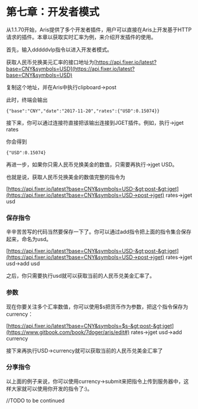 # **第七章：开发者模式**

从1.1.70开始，Aris提供了多个开发者插件，用户可以直接在Aris上开发基于HTTP请求的插件。本章以获取实时汇率为例，来介绍开发插件的使用。

首先，输入dddddvlp指令以进入开发者模式。

获取人民币兑换美元汇率的接口地址为[https://api.fixer.io/latest?base=CNY&symbols=USD](https://api.fixer.io/latest?base=CNY&symbols=USD)

复制这个地址，并在Aris中执行clipboard-&gt;post

此时，终端会输出

```
{"base":"CNY","date":"2017-11-20","rates":{"USD":0.15074}}
```

接下来，你可以通过连接符直接把该输出连接到JGET插件。例如，执行-&gt;jget rates

你会得到

```
{"USD":0.15074}
```

再进一步，如果你只需人民币兑换美金的数值，只需要再执行-&gt;jget USD。

也就是说，获取人民币兑换美金的数值完整的指令为

[https://api.fixer.io/latest?base=CNY&symbols=USD-&gt;post-&gt;jget](https://api.fixer.io/latest?base=CNY&symbols=USD->post->jget) rates-&gt;jget usd

### 保存指令

辛辛苦苦写的代码当然要保存一下了。你可以通过add指令把上面的指令集合保存起来，命名为usd。

[https://api.fixer.io/latest?base=CNY&symbols=USD-&gt;post-&gt;jget](https://api.fixer.io/latest?base=CNY&symbols=USD->post->jget) rates-&gt;jget usd-&gt;add usd

之后，你只需要执行usd就可以获取当前的人民币兑美金汇率了。

### **参数**

现在你要关注多个汇率数值，你可以使用$s把货币作为参数，把这个指令保存为currency：

[https://api.fixer.io/latest?base=CNY&symbols=$s-&gt;post-&gt;jget](https://www.gitbook.com/book/7doger/aris/edit#) rates-&gt;jget usd-&gt;add currency

接下来再执行USD-&gt;currency就可以获取当前的人民币兑美金汇率了

### 分享指令

以上面的例子来说，你可以使用currency-&gt;submit来把指令上传到服务器中，这样大家就可以使用你开发的指令了:\)。

//TODO to be continued

